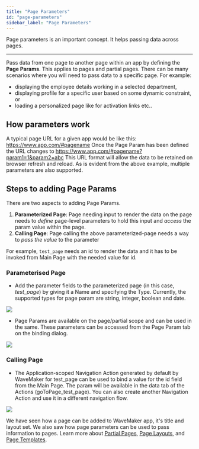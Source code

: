```yaml
---
title: "Page Parameters"
id: "page-parameters"
sidebar_label: "Page Parameters"
---
```

Page parameters is an important concept. It helps passing data across pages.

---
Pass data from one page to another page within an app by defining the **Page Params**. This applies to pages and partial pages. There can be many scenarios where you will need to pass data to a specific page. For example: 

- displaying the employee details working in a selected department,
- displaying profile for a specific user based on some dynamic constraint, or
- loading a personalized page like for activation links etc..

## How parameters work

A typical page URL for a given app would be like this: https://www.app.com/#pagename Once the Page Param has been defined the URL changes to https://www.app.com/#pagename?param1=1&param2=abc This URL format will allow the data to be retained on browser refresh and reload. As is evident from the above example, multiple parameters are also supported.

## Steps to adding Page Params

There are two aspects to adding Page Params.



1. **Parameterized Page**: Page needing input to render the data on the page needs to _define_ page-level parameters to hold this input and _access_ the param value within the page.
2. **Calling Page**: Page calling the above parameterized-page needs a way to _pass the value_ to the parameter

For example, `test_page` needs an id to render the data and it has to be invoked from Main Page with the needed value for id.

### Parameterised Page
- Add the parameter fields to the parameterized page (in this case, _test_page_) by giving it a Name and specifying the Type. Currently, the supported types for page param are string, integer, boolean and date.⁣ 

[![](/learn/assets/pp_params.png)](/learn/assets/pp_params.png)

- Page Params are available on the page/partial scope and can be used in the same. These parameters can be accessed from the Page Param tab on the binding dialog. 

[![](/learn/assets/pp_bind.png)](/learn/assets/pp_bind.png)

### Calling Page
- The Application-scoped Navigation Action generated by default by WaveMaker for test_page can be used to bind a value for the id field from the Main Page. The param will be available in the data tab of the Actions (goToPage_test_page). You can also create another Navigation Action and use it in a different navigation flow. 

[![](/learn/assets/pp_navvar.png)](/learn/assets/pp_navvar.png)

We have seen how a page can be added to WaveMaker app, it's title and layout set. We also saw how page parameters can be used to pass information to pages. Learn more about [Partial Pages](/learn/app-development/ui-design/page-concepts/partial-pages/), [Page Layouts](/learn/app-development/ui-design/page-concepts/page-layouts/), and [Page Templates](/learn/app-development/ui-design/page-concepts/page-templates/).

